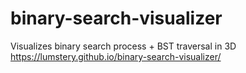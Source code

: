 # binary-search-visualizer
Visualizes binary search process + BST traversal in 3D
https://lumstery.github.io/binary-search-visualizer/
